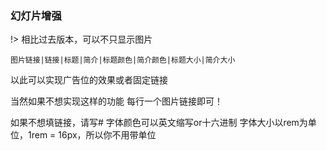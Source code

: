 ### 幻灯片增强

!> 相比过去版本，可以不只显示图片

```text
图片链接|链接|标题|简介|标题颜色|简介颜色|标题大小|简介大小
```

以此可以实现广告位的效果或者固定链接

当然如果不想实现这样的功能 每行一个图片链接即可！

如果不想填链接，请写# 字体颜色可以英文缩写or十六进制 字体大小以rem为单位，1rem = 16px，所以你不用带单位
